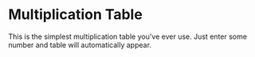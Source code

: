 # Multiplication Table
This is the simplest multiplication table you've ever use. Just enter some number and table will automatically appear.  
